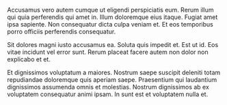 Accusamus vero autem cumque ut eligendi perspiciatis eum. Rerum illum qui quia perferendis qui amet in. Illum doloremque eius itaque. Fugiat amet ipsa sapiente. Non consequatur dicta culpa veniam et. Et eos temporibus porro officiis perferendis consequatur.
 Sit dolores magni iusto accusamus ea. Soluta quis impedit et. Est ut id. Eos vitae incidunt vel error sunt. Rerum placeat facere autem non dolor non explicabo et et.
 Et dignissimos voluptatum a maiores. Nostrum saepe suscipit deleniti totam repudiandae doloremque quis aperiam saepe. Praesentium qui laudantium dignissimos assumenda omnis et molestias. Nostrum dignissimos ab ex voluptatem consequatur animi ipsam. In sunt est et voluptatem nulla et.
